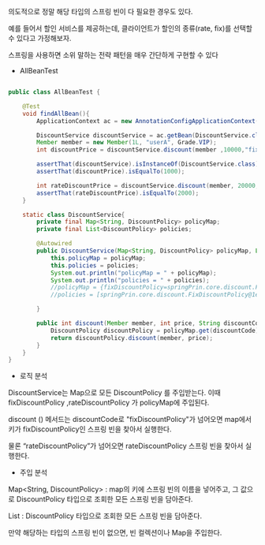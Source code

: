 의도적으로 정말 해당 타입의 스프링 빈이 다 필요한 경우도 있다.

예를 들어서 할인 서비스를 제공하는데, 클라이언트가 할인의 종류(rate, fix)를 선택할 수 있다고 가정해보자.

스프링을 사용하면 소위 말하는 전략 패턴을 매우 간단하게 구현할 수 있다

- AllBeanTest

```java

public class AllBeanTest {

    @Test
    void findAllBean(){
        ApplicationContext ac = new AnnotationConfigApplicationContext(AutoAppConfig.class, DiscountService.class);

        DiscountService discountService = ac.getBean(DiscountService.class);
        Member member = new Member(1L, "userA", Grade.VIP);
        int discountPrice = discountService.discount(member ,10000,"fixDiscountPolicy");

        assertThat(discountService).isInstanceOf(DiscountService.class);
        assertThat(discountPrice).isEqualTo(1000);

        int rateDiscountPrice = discountService.discount(member, 20000, "rateDiscountPolicy");
        assertThat(rateDiscountPrice).isEqualTo(2000);
    }

    static class DiscountService{
        private final Map<String, DiscountPolicy> policyMap;
        private final List<DiscountPolicy> policies;

        @Autowired
        public DiscountService(Map<String, DiscountPolicy> policyMap, List<DiscountPolicy> policies) {
            this.policyMap = policyMap;
            this.policies = policies;
            System.out.println("policyMap = " + policyMap);
            System.out.println("policies = " + policies);
            //policyMap = {fixDiscountPolicy=springPrin.core.discount.FixDiscountPolicy@1e287667, rateDiscountPolicy=springPrin.core.discount.RateDiscountPolicy@2e6ee0bc}
            //policies = [springPrin.core.discount.FixDiscountPolicy@1e287667, springPrin.core.discount.RateDiscountPolicy@2e6ee0bc]

        }

        public int discount(Member member, int price, String discountCode) {
            DiscountPolicy discountPolicy = policyMap.get(discountCode);
            return discountPolicy.discount(member, price);
        }
    }
}

```

- 로직 분석

DiscountService는 Map으로 모든 DiscountPolicy 를 주입받는다. 이때 fixDiscountPolicy ,rateDiscountPolicy 가 policyMap에 주입된다.

discount () 메서드는 discountCode로 "fixDiscountPolicy"가 넘어오면 map에서 키가 fixDiscountPolicy인 스프링 빈을 찾아서 실행한다. 

물론 “rateDiscountPolicy”가 넘어오면 rateDiscountPolicy 스프링 빈을 찾아서 실행한다.

- 주입 분석

Map<String, DiscountPolicy> : map의 키에 스프링 빈의 이름을 넣어주고, 그 값으로 DiscountPolicy 타입으로 조회한 모든 스프링 빈을 담아준다.

List<DiscountPolicy> : DiscountPolicy 타입으로 조회한 모든 스프링 빈을 담아준다.
  
만약 해당하는 타입의 스프링 빈이 없으면, 빈 컬렉션이나 Map을 주입한다.
